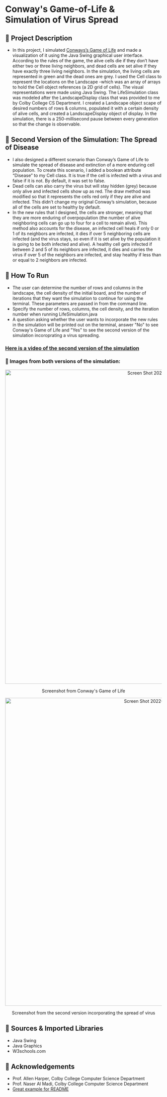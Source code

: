 # Conway's Game-of-Life & Simulation of Virus Spread

## 🌱 Project Description
- In this project, I simulated [Conways’s Game of Life](https://en.wikipedia.org/wiki/Conway%27s_Game_of_Life) and made a visualization of it using the Java Swing graphical user interface. According to the rules of the game, the alive cells die if they don’t have either two or three living neighbors, and dead cells are set alive if they have exactly three living neighbors. In the simulation, the living cells are represented in green and the dead ones are grey. I used the Cell class to represent the locations on the Landscape -which was an array of arrays to hold the Cell object references (a 2D grid of cells). The visual representations were made using Java Swing. The LifeSimulation class was modeled after the LandscapeDisplay class that was provided to me by Colby College CS Department. I created a Landscape object scape of desired numbers of rows & columns, populated it with a certain density of alive cells, and created a LandscapeDisplay object of display. In the simulation, there is a 250-millisecond pause between every generation so that the change is observable. 

## 🦠 Second Version of the Simulation: The Spread of Disease
- I also designed a different scenario than Conway’s Game of Life to simulate the spread of disease and extinction of a more enduring cell population. To create this scenario, I added a boolean attribute “Disease” to my Cell class. It is true if the cell is infected with a virus and false if it is not. By default, it was set to false. 
- Dead cells can also carry the virus but will stay hidden (grey) because only alive and infected cells show up as red. The draw method was modified so that it represents the cells red only if they are alive and infected. This didn’t change my original Conway’s simulation, because all of the cells are set to healthy by default.
- In the new rules that I designed, the cells are stronger, meaning that they are more enduring of overpopulation (the number of alive neighboring cells can go up to four for a cell to remain alive). This method also accounts for the disease, an infected cell heals if only 0 or 1 of its neighbors are infected, it dies if over 5 neighboring cells are infected (and the virus stays, so even if it is set alive by the population it is going to be both infected and alive). A healthy cell gets infected if between 2 and 5 of its neighbors are infected, it dies and carries the virus if over 5 of the neighbors are infected, and stay healthy if less than or equal to 2 neighbors are infected.

## 🤖 How To Run 
- The user can determine the number of rows and columns in the landscape, the cell density of the initial board, and the number of iterations that they want the simulation to continue for using the terminal. These parameters are passed in from the command line. 
- Specify the number of rows, columns, the cell density, and the iteration number when running LifeSimulation.java
- A question asking whether the user wants to incorporate the new rules in the simulation will be printed out on the terminal, answer "No" to see Conway's Game of Life and "Yes" to see the second version of the simulation incoroprating a virus spreading. 

### [Here is a video of the second version of the simulation](https://user-images.githubusercontent.com/113384943/190224101-f243cbb1-ddab-4806-8e63-99706c1658e1.mov)

### 👾 Images from both versions of the simulation:
<p align = "center">
<img width="1010" alt="Screen Shot 2022-09-14 at 13 40 19" src="https://user-images.githubusercontent.com/113384943/190251111-177ead96-8b5e-4746-b030-eb187c472653.png">
</p>
<p align = "center">
Screenshot from Conway's Game of Life
</p>
<p align = "center">
<img width="990" alt="Screen Shot 2022-09-14 at 13 39 58" src="https://user-images.githubusercontent.com/113384943/190251130-60fb232b-4c04-4a34-b1b2-e49506f75f34.png">
</p>
<p align = "center">
Screenshot from the second version incorporating the spread of virus
</p>

## 📘 Sources & Imported Libraries
- Java Swing
- Java Graphics 
- W3schools.com

## 🎀 Acknowledgements
- Prof. Allen Harper, Colby College Computer Science Department 
- Prof. Naser Al Madi, Colby College Computer Science Department 
- [Great example for README](https://github.com/nalmadi/EMIP-Toolkit)





